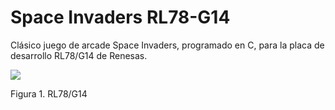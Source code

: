 # Space Invaders RL78-G14

Clásico juego de arcade Space Invaders, programado en C, para la placa de desarrollo RL78/G14 de Renesas.


![](http://docs.exosite.com/development/exositeready/renesas/assets/rdkrl78g14.jpg)

Figura 1. RL78/G14
